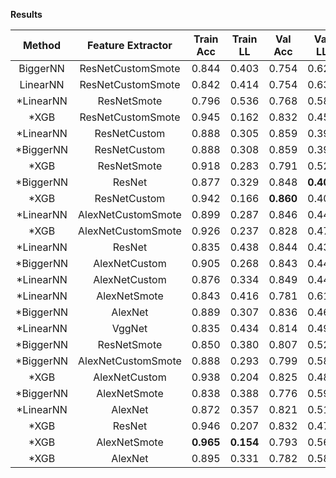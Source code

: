 **Results**

| Method             | Feature Extractor  | Train Acc | Train LL  |  Val Acc  |   Val LL  |  Test Acc |  Test LL  |  Bal Acc  |  Bal LL   |   Cmp LL   |
| :----------------: | :----------------: | :-------: | :-------: | :-------: | :-------: | :-------: | :-------: | :-------: | :-------: | :--------: |
| BiggerNN           | ResNetCustomSmote  |   0.844   |   0.403   |   0.754   |   0.623   |   0.730   |   0.654   |   0.768   | **0.580** |      -     |
| LinearNN           | ResNetCustomSmote  |   0.842   |   0.414   |   0.754   |   0.633   |   0.741   |   0.651   | **0.788** |   0.584   |      -     |
| *LinearNN          | ResNetSmote        |   0.796   |   0.536   |   0.768   |   0.581   |   0.759   |   0.638   |   0.693   |   0.834   |      -     |
| *XGB               | ResNetCustomSmote  |   0.945   |   0.162   |   0.832   |   0.456   |   0.819   |   0.479   |   0.717   |   0.846   |      -     |
| *LinearNN          | ResNetCustom       |   0.888   |   0.305   |   0.859   |   0.399   | **0.851** | **0.400** |   0.628   |   0.958   | **0.5510** |
| *BiggerNN          | ResNetCustom       |   0.888   |   0.308   |   0.859   |   0.394   |   0.847   |   0.402   |   0.647   |   0.969   |   0.5659   |
| *XGB               | ResNetSmote        |   0.918   |   0.283   |   0.791   |   0.525   |   0.778   |   0.557   |   0.620   |   1.054   |      -     |
| *BiggerNN          | ResNet             |   0.877   |   0.329   |   0.848   | **0.400** |   0.831   |   0.437   |   0.613   |   1.063   |   0.5517   |
| *XGB               | ResNetCustom       |   0.942   |   0.166   | **0.860** |   0.403   |   0.852   |   0.402   |   0.630   |   1.091   |   0.5779   |
| *LinearNN          | AlexNetCustomSmote |   0.899   |   0.287   |   0.846   |   0.440   |   0.842   |   0.435   |   0.574   |   1.118   |      -     |
| *XGB               | AlexNetCustomSmote |   0.926   |   0.237   |   0.828   |   0.472   |   0.814   |   0.492   |   0.593   |   1.130   |      -     |
| *LinearNN          | ResNet             |   0.835   |   0.438   |   0.844   |   0.431   |   0.820   |   0.465   |   0.555   |   1.148   |      -     |
| *BiggerNN          | AlexNetCustom      |   0.905   |   0.268   |   0.843   |   0.443   |   0.836   |   0.441   |   0.577   |   1.156   |      -     |
| *LinearNN          | AlexNetCustom      |   0.876   |   0.334   |   0.849   |   0.441   |   0.842   |   0.433   |   0.534   |   1.194   |      -     |
| *LinearNN          | AlexNetSmote       |   0.843   |   0.416   |   0.781   |   0.610   |   0.768   |   0.625   |   0.589   |   1.261   |      -     |
| *BiggerNN          | AlexNet            |   0.889   |   0.307   |   0.836   |   0.465   |   0.823   |   0.484   |   0.513   |   1.266   |      -     |
| *LinearNN          | VggNet             |   0.835   |   0.434   |   0.814   |   0.498   |   0.795   |   0.525   |   0.485   |   1.328   |      -     |
| *BiggerNN          | ResNetSmote        |   0.850   |   0.380   |   0.807   |   0.522   |   0.793   |   0.582   |   0.649   |   1.348   |      -     |
| *BiggerNN          | AlexNetCustomSmote |   0.888   |   0.293   |   0.799   |   0.587   |   0.800   |   0.591   |   0.654   |   1.390   |      -     |
| *XGB               | AlexNetCustom      |   0.938   |   0.204   |   0.825   |   0.482   |   0.829   |   0.471   |   0.510   |   1.421   |      -     |
| *BiggerNN          | AlexNetSmote       |   0.838   |   0.388   |   0.776   |   0.597   |   0.770   |   0.631   |   0.588   |   1.471   |      -     |
| *LinearNN          | AlexNet            |   0.872   |   0.357   |   0.821   |   0.517   |   0.793   |   0.552   |   0.512   |   1.481   |      -     |
| *XGB               | ResNet             |   0.946   |   0.207   |   0.832   |   0.471   |   0.806   |   0.491   |   0.496   |   1.518   |      -     |
| *XGB               | AlexNetSmote       | **0.965** | **0.154** |   0.793   |   0.560   |   0.774   |   0.582   |   0.455   |   1.525   |      -     |
| *XGB               | AlexNet            |   0.895   |   0.331   |   0.782   |   0.582   |   0.757   |   0.605   |   0.337   |   1.688   |      -     |
